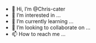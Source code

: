 - 👋 Hi, I’m @Chris-cater
- 👀 I’m interested in ...
- 🌱 I’m currently learning ...
- 💞️ I’m looking to collaborate on ...
- 📫 How to reach me ...

<!---
Chris-cater/Chris-cater is a ✨ special ✨ repository because its `README.md` (this file) appears on your GitHub profile.
You can click the Preview link to take a look at your changes.
--->
